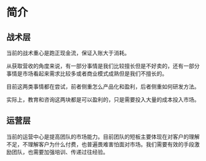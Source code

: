 # 简介

## 战术层

当前的战术重心是跑正现金流，保证入账大于消耗。

从获取营收的角度来说，有一部分事情是我们比较擅长但是不好卖的，还有一部分事情是市场看起来需求比较多或者商业模式成熟但是我们不擅长的。

目前这两类事情都在尝试，前者侧重怎么产品化和盈利，后者侧重如何研发方法。

实际上，教育和咨询这两块都是可以盈利的，只是需要投入大量的成本投入市场。

## 运营层

当前的运营中心是提高团队的市场能力。目前团队的短板主要体现在对客户的理解不足，不理解客户为什么付费，也普遍畏难害怕面对市场。我们需要有效的手段激励团队，也需要加强培训、传递过往经验。
